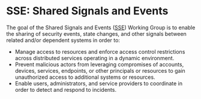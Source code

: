 # SSE: Shared Signals and Events #

The goal of the Shared Signals and Events ([SSE](http://openid.net/wg/sse/)) Working Group is to enable the sharing of security events, state changes, and other signals between related and/or dependent systems in order to:

* Manage access to resources and enforce access control restrictions across distributed services operating in a dynamic environment.
* Prevent malicious actors from leveraging compromises of accounts, devices, services, endpoints, or other principals or resources to gain unauthorized access to additional systems or resources.
* Enable users, administrators, and service providers to coordinate in order to detect and respond to incidents. 
